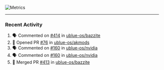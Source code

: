 ![Metrics](https://metrics.lecoq.io/KyleGospo?template=classic&base=header%2C%20activity%2C%20community%2C%20repositories%2C%20metadata&base.indepth=false&base.hireable=false&base.skip=false&config.timezone=America%2FLos_Angeles)

---
### Recent Activity
<!--START_SECTION:activity-->
1. 🗣 Commented on [#414](https://github.com/ublue-os/bazzite/issues/414#issuecomment-1751817879) in [ublue-os/bazzite](https://github.com/ublue-os/bazzite)
2. 💪 Opened PR [#76](https://github.com/ublue-os/akmods/pull/76) in [ublue-os/akmods](https://github.com/ublue-os/akmods)
3. 🗣 Commented on [#160](https://github.com/ublue-os/nvidia/issues/160#issuecomment-1751794835) in [ublue-os/nvidia](https://github.com/ublue-os/nvidia)
4. 🗣 Commented on [#160](https://github.com/ublue-os/nvidia/issues/160#issuecomment-1751773421) in [ublue-os/nvidia](https://github.com/ublue-os/nvidia)
5. 🎉 Merged PR [#413](https://github.com/ublue-os/bazzite/pull/413) in [ublue-os/bazzite](https://github.com/ublue-os/bazzite)
<!--END_SECTION:activity-->
